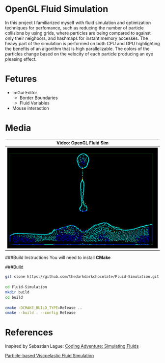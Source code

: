# OpenGL Fluid Simulation 

In this project I familiarized myself with fluid simulation and optimization techniques for perfomance, such as reducing the number of particle collisions by using grids, where particles are being compared to against only their neighbors, and hashmaps for instant memory accesses. The heavy part of the simulation is performed on both CPU and GPU highlighting the benefits of an algorithm that is high parallelizable. The colors of the particles change based on the velocity of each particle producing an eye pleasing effect.

#
# Fetures
* ImGui Editor
    * Border Boundaries
    * Fluid Variables
* Mouse interaction
# Media
| Video: OpenGL Fluid Sim |
|:-:|
|[![Image1](images/image.png)](https://youtu.be/o_MiktU0-7I)



###Build Instructions
You will need to install **CMake**

###Build
```bash
git clone https://github.com/thedarkdarkchocolate/Fluid-Simulation.git

cd Fluid-Simulation
mkdir build
cd build

cmake -DCMAKE_BUILD_TYPE=Release ..
cmake --build . --config Release
```

# References

Inspired by Sebastian Lague: [Coding Adventure: Simulating Fluids](https://www.youtube.com/watch?v=rSKMYc1CQHE)

[Particle-based Viscoelastic Fluid Simulation](http://www.ligum.umontreal.ca/Clavet-2005-PVFS/pvfs.pdf)

